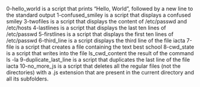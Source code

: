 0-hello_world is a script that prints “Hello, World”, followed by a new line to the standard output
1-confused_smiley is a script that displays a confused smiley
3-twofiles is a script that displays  the content of /etc/passwd and /etc/hosts
4-lastlines is a script that displays the last ten lines of /etc/passwd
5-firstlines is a script that displays the first ten lines of /etc/passwd
6-third_line is a script displays the third line of the file iacta
7-file is a script that creates a file containing the text best school
8-cwd_state is a script that  writes into the file ls_cwd_content the result of the command ls -la
9-duplicate_last_line is a script that  duplicates the last line of the file iacta
10-no_more_js is a script that deletes all the regular files (not the directories) with a .js extension that are present in the current directory and all its subfolders.
